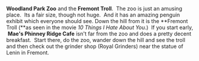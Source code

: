 **Woodland Park Zoo** and the **Fremont Troll**.  The zoo is just an amusing place.  Its a fair size, though not huge.  And it has an amazing penguin exhibit which everyone should see. Down the hill from it is the **Fremont Troll (**as seen in the movie _10 Things I Hate About You_.)  If you start early,  **Mae's Phinney Ridge Cafe** isn't far from the zoo and does a pretty decent breakfast.  Start there, do the zoo, wander down the hill and see the troll and then check out the grinder shop (Royal Grinders) near the statue of Lenin in Fremont.